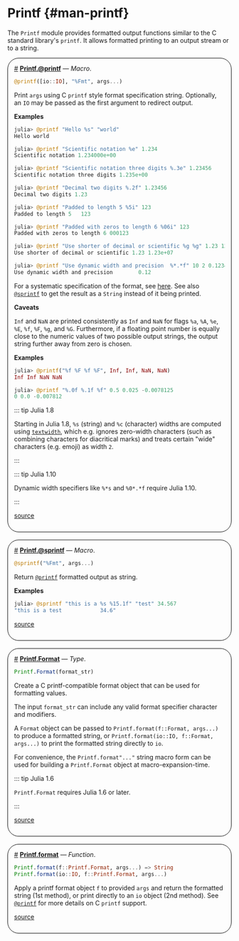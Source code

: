 


# Printf {#man-printf}

The `Printf` module provides formatted output functions similar to the C standard library&#39;s `printf`. It allows formatted printing to an output stream or to a string.
<div style='border-width:1px; border-style:solid; border-color:black; padding: 1em; border-radius: 25px;'>
<a id='Printf.@printf' href='#Printf.@printf'>#</a>&nbsp;<b><u>Printf.@printf</u></b> &mdash; <i>Macro</i>.




```julia
@printf([io::IO], "%Fmt", args...)
```


Print `args` using C `printf` style format specification string. Optionally, an `IO` may be passed as the first argument to redirect output.

**Examples**

```julia
julia> @printf "Hello %s" "world"
Hello world

julia> @printf "Scientific notation %e" 1.234
Scientific notation 1.234000e+00

julia> @printf "Scientific notation three digits %.3e" 1.23456
Scientific notation three digits 1.235e+00

julia> @printf "Decimal two digits %.2f" 1.23456
Decimal two digits 1.23

julia> @printf "Padded to length 5 %5i" 123
Padded to length 5   123

julia> @printf "Padded with zeros to length 6 %06i" 123
Padded with zeros to length 6 000123

julia> @printf "Use shorter of decimal or scientific %g %g" 1.23 12300000.0
Use shorter of decimal or scientific 1.23 1.23e+07

julia> @printf "Use dynamic width and precision  %*.*f" 10 2 0.12345
Use dynamic width and precision        0.12
```


For a systematic specification of the format, see [here](https://en.cppreference.com/w/c/io/fprintf). See also [`@sprintf`](/stdlib/Printf#Printf.@sprintf) to get the result as a `String` instead of it being printed.

**Caveats**

`Inf` and `NaN` are printed consistently as `Inf` and `NaN` for flags `%a`, `%A`, `%e`, `%E`, `%f`, `%F`, `%g`, and `%G`. Furthermore, if a floating point number is equally close to the numeric values of two possible output strings, the output string further away from zero is chosen.

**Examples**

```julia
julia> @printf("%f %F %f %F", Inf, Inf, NaN, NaN)
Inf Inf NaN NaN

julia> @printf "%.0f %.1f %f" 0.5 0.025 -0.0078125
0 0.0 -0.007812
```


::: tip Julia 1.8

Starting in Julia 1.8, `%s` (string) and `%c` (character) widths are computed using [`textwidth`](/base/strings#Base.Unicode.textwidth), which e.g. ignores zero-width characters (such as combining characters for diacritical marks) and treats certain &quot;wide&quot; characters (e.g. emoji) as width `2`.

:::

::: tip Julia 1.10

Dynamic width specifiers like `%*s` and `%0*.*f` require Julia 1.10.

:::


[source](https://github.com/lazarusA/julia/blob/ad044fee2e4ee6365c524c10a5d8c6d07c12e3f0/stdlib/Printf/src/Printf.jl#L949-L1007)

</div>
<br>
<div style='border-width:1px; border-style:solid; border-color:black; padding: 1em; border-radius: 25px;'>
<a id='Printf.@sprintf' href='#Printf.@sprintf'>#</a>&nbsp;<b><u>Printf.@sprintf</u></b> &mdash; <i>Macro</i>.




```julia
@sprintf("%Fmt", args...)
```


Return [`@printf`](/stdlib/Printf#Printf.@printf) formatted output as string.

**Examples**

```julia
julia> @sprintf "this is a %s %15.1f" "test" 34.567
"this is a test            34.6"
```



[source](https://github.com/lazarusA/julia/blob/ad044fee2e4ee6365c524c10a5d8c6d07c12e3f0/stdlib/Printf/src/Printf.jl#L1022-L1032)

</div>
<br>
<div style='border-width:1px; border-style:solid; border-color:black; padding: 1em; border-radius: 25px;'>
<a id='Printf.Format' href='#Printf.Format'>#</a>&nbsp;<b><u>Printf.Format</u></b> &mdash; <i>Type</i>.




```julia
Printf.Format(format_str)
```


Create a C printf-compatible format object that can be used for formatting values.

The input `format_str` can include any valid format specifier character and modifiers.

A `Format` object can be passed to `Printf.format(f::Format, args...)` to produce a formatted string, or `Printf.format(io::IO, f::Format, args...)` to print the formatted string directly to `io`.

For convenience, the `Printf.format"..."` string macro form can be used for building a `Printf.Format` object at macro-expansion-time.

::: tip Julia 1.6

`Printf.Format` requires Julia 1.6 or later.

:::


[source](https://github.com/lazarusA/julia/blob/ad044fee2e4ee6365c524c10a5d8c6d07c12e3f0/stdlib/Printf/src/Printf.jl#L65-L81)

</div>
<br>
<div style='border-width:1px; border-style:solid; border-color:black; padding: 1em; border-radius: 25px;'>
<a id='Printf.format' href='#Printf.format'>#</a>&nbsp;<b><u>Printf.format</u></b> &mdash; <i>Function</i>.




```julia
Printf.format(f::Printf.Format, args...) => String
Printf.format(io::IO, f::Printf.Format, args...)
```


Apply a printf format object `f` to provided `args` and return the formatted string (1st method), or print directly to an `io` object (2nd method). See [`@printf`](/stdlib/Printf#Printf.@printf) for more details on C `printf` support.


[source](https://github.com/lazarusA/julia/blob/ad044fee2e4ee6365c524c10a5d8c6d07c12e3f0/stdlib/Printf/src/Printf.jl#L924-L931)

</div>
<br>

